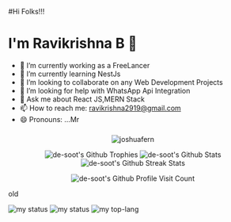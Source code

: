 #Hi Folks!!!
# I'm Ravikrishna B 👋
- 🔭 I’m currently working as a FreeLancer
- 🌱 I’m currently learning NestJs
- 👯 I’m looking to collaborate on any Web Development Projects
- 🤔 I’m looking for help with WhatsApp Api Integration
- 💬 Ask me about React JS,MERN Stack
- 📫 How to reach me: ravikrishna2919@gmail.com
- 😄 Pronouns: ...Mr

###
<p align="center">
<img src="https://github-profile-trophy.vercel.app/?username=Ravikrishna25&row=1&column=7&margin-w=15" alt="joshuafern"/>
</p>
 <p align="center">
    <img src="https://github-profile-trophy.vercel.app/?username=Ravikrishna25&margin-w=16&theme=monokai" alt="de-soot's Github Trophies">
    <img src="https://github-readme-stats.vercel.app/api?username=Ravikrishna25&show_icons=true&theme=monokai" alt="de-soot's Github Stats">
    <img src="https://github-readme-streak-stats.herokuapp.com/?user=Ravikrishna25&theme=monokai" alt="de-soot's Github Streak Stats">
  </p>
  <p align="center"><img src="https://komarev.com/ghpvc/?username=de-soot&label=Profile%20views&style=for-the-badge" alt="de-soot's Github Profile Visit Count"/></p>
<p>old</p>
<img alt = "my status" src="https://github-readme-stats.vercel.app/api?username=Ravikrishna25&show_icons=true&theme=dracula"/>
<img alt = "my status" src="[https://github-readme-stats.vercel.app/api?username=Ravikrishna25&show_icons=true&theme=dracula](https://github-readme-streak-stats.herokuapp.com/?user=Ravikrishna25&theme=react&hide_border=false)"/>


<img alt="my top-lang" src="https://github-readme-stats.vercel.app/api/top-langs/?username=Ravikrishna25&layout=donut" />
